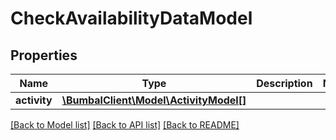 # CheckAvailabilityDataModel

## Properties
Name | Type | Description | Notes
------------ | ------------- | ------------- | -------------
**activity** | [**\BumbalClient\Model\ActivityModel[]**](ActivityModel.md) |  | 

[[Back to Model list]](../README.md#documentation-for-models) [[Back to API list]](../README.md#documentation-for-api-endpoints) [[Back to README]](../README.md)


